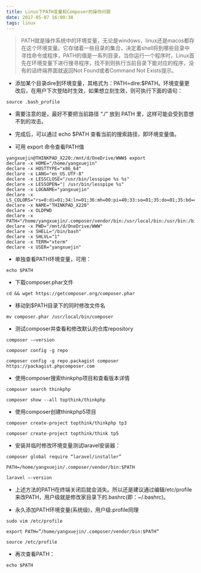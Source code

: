```yaml
---
title: Linux下PATH变量和Composer的操作问题
date: 2017-05-07 16:09:38
tags: linux
---
```


> PATH就是操作系统中的环境变量，无论是windows，linux还是macos都存在这个环境变量。它存储着一些目录的集合，决定着shell将到哪些目录中寻找命令或程序，PATH的值是一系列目录，当你运行一个程序时，Linux首先在环境变量下进行搜寻程序，找不到则执行当前目录下能对应的程序，没有的话终端界面就返回Not Found或者Command Not Exists提示。

<!-- more -->

- 添加某个目录dire到环境变量，其格式为：PATH=dire:$PATH。环境变量更改后，在用户下次登陆时生效，如果想立刻生效，则可执行下面的语句：

```
source .bash_profile
```

- 需要注意的是，最好不要把当前路径 “./” 放到 PATH 里，这样可能会受到意想不到的攻击。

- 完成后，可以通过 echo $PATH 查看当前的搜索路径，即环境变量值。

- 可用 export 命令查看PATH值

```
yangxuejin@THINKPAD_X220:/mnt/d/OneDrive/WWW$ export
declare -x HOME="/home/yangxuejin"
declare -x HOSTTYPE="x86_64"
declare -x LANG="en_US.UTF-8"
declare -x LESSCLOSE="/usr/bin/lesspipe %s %s"
declare -x LESSOPEN="| /usr/bin/lesspipe %s"
declare -x LOGNAME="yangxuejin"
declare -x LS_COLORS="rs=0:di=01;34:ln=01;36:mh=00:pi=40;33:so=01;35:do=01;35:bd=40;33;01:cd=40;33;01:or=40;31;01:su=37;41:sg=30;43:ca=30;41:tw=30;42:ow=34;42:st=37;44:ex=01;32:*.tar=01;31:*.tgz=01;31:*.arj=01;31:*.taz=01;31:*.lzh=01;31:*.lzma=01;31:*.tlz=01;31:*.txz=01;31:*.zip=01;31:*.z=01;31:*.Z=01;31:*.dz=01;31:*.gz=01;31:*.lz=01;31:*.xz=01;31:*.bz2=01;31:*.bz=01;31:*.tbz=01;31:*.tbz2=01;31:*.tz=01;31:*.deb=01;31:*.rpm=01;31:*.jar=01;31:*.war=01;31:*.ear=01;31:*.sar=01;31:*.rar=01;31:*.ace=01;31:*.zoo=01;31:*.cpio=01;31:*.7z=01;31:*.rz=01;31:*.jpg=01;35:*.jpeg=01;35:*.gif=01;35:*.bmp=01;35:*.pbm=01;35:*.pgm=01;35:*.ppm=01;35:*.tga=01;35:*.xbm=01;35:*.xpm=01;35:*.tif=01;35:*.tiff=01;35:*.png=01;35:*.svg=01;35:*.svgz=01;35:*.mng=01;35:*.pcx=01;35:*.mov=01;35:*.mpg=01;35:*.mpeg=01;35:*.m2v=01;35:*.mkv=01;35:*.webm=01;35:*.ogm=01;35:*.mp4=01;35:*.m4v=01;35:*.mp4v=01;35:*.vob=01;35:*.qt=01;35:*.nuv=01;35:*.wmv=01;35:*.asf=01;35:*.rm=01;35:*.rmvb=01;35:*.flc=01;35:*.avi=01;35:*.fli=01;35:*.flv=01;35:*.gl=01;35:*.dl=01;35:*.xcf=01;35:*.xwd=01;35:*.yuv=01;35:*.cgm=01;35:*.emf=01;35:*.axv=01;35:*.anx=01;35:*.ogv=01;35:*.ogx=01;35:*.aac=00;36:*.au=00;36:*.flac=00;36:*.mid=00;36:*.midi=00;36:*.mka=00;36:*.mp3=00;36:*.mpc=00;36:*.ogg=00;36:*.ra=00;36:*.wav=00;36:*.axa=00;36:*.oga=00;36:*.spx=00;36:*.xspf=00;36:"
declare -x NAME="THINKPAD_X220"
declare -x OLDPWD
declare -x PATH="/home/yangxuejin/.composer/vendor/bin:/usr/local/bin:/usr/bin:/bin:/usr/local/games:/usr/games"
declare -x PWD="/mnt/d/OneDrive/WWW"
declare -x SHELL="/bin/bash"
declare -x SHLVL="1"
declare -x TERM="xterm"
declare -x USER="yangxuejin"
```

- 单独查看PATH环境变量，可用：

```
echo $PATH
```

- 下载composer.phar文件

```
cd && wget https://getcomposer.org/composer.phar
```

- 移动到$PATH目录下的同时修改文件名

```
mv composer.phar /usr/local/bin/composer
```

- 测试composer并查看和修改默认的仓库repository

```
composer -–version

composer config -g repo

composer config -g repo.packagist composer https://packagist.phpcomposer.com
```

- 使用composer搜索thinkphp项目和查看版本详情

```
composer search thinkphp

composer show --all topthink/thinkphp
```
- 使用composer创建thinkphp5项目

```
composer create-project topthink/thinkphp tp3

composer create-project topthink/think tp5
```

- 安装并临时修改环境变量测试laravel安装器：

```
composer global require “laravel/installer”

PATH=/home/yangxuejin/.composer/vendor/bin:$PATH

laravel –-version
```
- 上述方法的PATH在终端关闭后就会消失。所以还是建议通过编辑/etc/profile来改PATH，用户级就是修改家目录下的.bashrc(即：~/.bashrc)。

- 永久添加PATH环境变量(系统级)，用户级.profile同理

```
sudo vim /etc/profile

export PATH=”/home/yangxuejin/.composer/vendor/bin:$PATH”

source /etc/profile
```

- 再次查看PATH：

```
echo $PATH
```